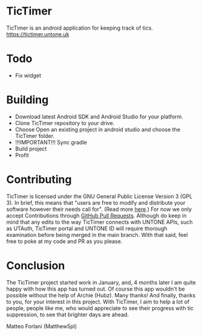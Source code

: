 # TicTimer
TicTimer is an android application for keeping track of tics. https://tictimer.untone.uk
# Todo
- Fix widget
# Building
- Download latest Android SDK and Android Studio for your platform.
- Clone TicTimer repository to your drive.
- Choose Open an existing project in android studio and choose the TicTimer folder.
- !!!IMPORTANT!!! Sync gradle
- Build project
- Profit
# Contributing
TicTimer is licensed under the GNU General Public License Version 3 (GPL 3).
In brief, this means that "users are free to modify and distribute your software however their needs call for". (Read more [here](https://torquemag.io/2016/11/explaining-and-understanding-the-gnu-general-public-license-gpl/#:~:text=GPL%2C%20or%20the%20GNU%20General,source%20license%20meant%20for%20software.&text=As%20such%2C%20your%20users%20are,on%20the%20freedom%20of%20others.).)
For now we only accept Contributions through [GitHub Pull Requests](https://docs.github.com/en/github/collaborating-with-issues-and-pull-requests/about-pull-requests). Although do keep in mind that any edits to the way TicTimer connects with UNTONE APIs, such as UTAuth, TicTimer portal and UNTONE ID will require thorough examination before being merged in the main branch. With that said, feel free to poke at my code and PR as you please.
# Conclusion
The TicTimer project started work in January, and, 4 months later I am quite happy with how this app has turned out.
Of course this app wouldn't be possible without the help of Archie (Hubz). Many thanks!
And finally, thanks to you, for your interest in this project. With TicTimer, I aim to help a lot of people, people like me, who would appreciate to see their progress with tic suppression, to see that brighter days are ahead.

Matteo Forlani (Matthew5pl)
